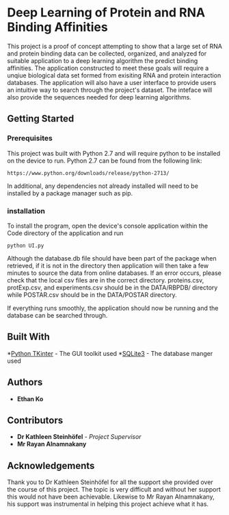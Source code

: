 # Deep Learning of Protein and RNA Binding Affinities

This project is a proof of concept attempting to show that a large set of RNA and protein binding data can be collected, organized, and analyzed for suitable application to a deep learning algorithm the predict binding affinities. The application constructed to meet these goals will require a unqiue biological data set formed from exisiting RNA and protein interaction databases. The application will also have a user interface to provide users an intuitive way to search through the project's dataset. The inteface will also provide the sequences needed for deep learning algorithms. 

## Getting Started

### Prerequisites

This project was built with Python 2.7 and will require python to be installed on the device to run. Python 2.7 can be found from the following link:
```
https://www.python.org/downloads/release/python-2713/
```
In additional, any dependencies not already installed will need to be installed by a package manager such as pip.

### installation

To install the program, open the device's console application within the Code directory of the application and run
```
python UI.py
```
Although the database.db file should have been part of the package when retrieved, if it is not in the directory then application will then take a few minutes to source the data from online databases. If an error occurs, please check that the local csv files are in the correct directory. proteins.csv, protExp.csv, and experiments.csv should be in the DATA/RBPDB/ directory while POSTAR.csv should be in the DATA/POSTAR directory.

If everything runs smoothly, the application should now be running and the database can be searched through. 

## Built With 
*[Python TKinter](https://docs.python.org/2/library/tkinter.html) - The GUI toolkit used
*[SQLite3](https://docs.python.org/3/library/sqlite3.html) - The database manger used

## Authors
* **Ethan Ko** 

## Contributors
* **Dr Kathleen Steinhöfel** - *Project Supervisor*
* **Mr Rayan Alnamnakany**

## Acknowledgements
Thank you to Dr Kathleen Steinhöfel for all the support she provided over the course of this project. The topic is very difficult and without her support this would not have been achievable. Likewise to Mr Rayan Alnamnakany, his support was instrumental in helping this project achieve what it has. 
